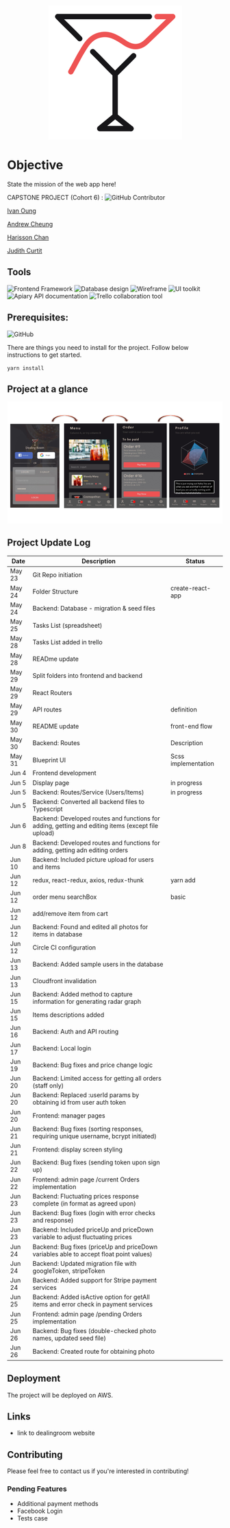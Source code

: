 <span style="display:block;text-align:center">

![DealingRoom Temporary Logo](img/logo.png)   

</span>
  
  <div style="text-align:center">
 </div> 
 
 
 # Objective
State the mission of the web app here!


 CAPSTONE PROJECT (Cohort 6) : ![GitHub Contributor](https://img.shields.io/badge/GitHub%20Contributor-4-green.svg)

  [Ivan Oung](https://github.com/ivanoung) 

  [Andrew Cheung](https://github.com/cheungdzinyung) 

  [Harisson Chan](https://github.com/harrixon) 

  [Judith Curtit](https://github.com/judithcurtit)


## Tools
![Frontend Framework](https://img.shields.io/badge/Frontend%20Framework-React-blue.svg) 
![Database design](https://img.shields.io/badge/database%20design-lucidchart-green.svg)
![Wireframe](https://img.shields.io/badge/wireframe-draw.io-yellow.svg)
![UI toolkit](https://img.shields.io/badge/UI%20toolkit-Blueprint-green.svg)
![Apiary API documentation](https://img.shields.io/badge/API%20documentation-Apiary-brightgreen.svg)
![Trello collaboration tool](https://img.shields.io/badge/Trello%20-Collaboration%20tool-yellow.svg)

## Prerequisites: 
![GitHub](https://img.shields.io/badge/github--brightgreen.svg)

There are things you need to install for the project. Follow below instructions to get started.

```
yarn install
```


## Project at a glance


![UI flow](img/UI-flow.png) 

## Project Update Log

Date | Description | Status
-------------- | ----------------------- | ---------------------
May 23 | Git Repo initiation
May 24 | Folder Structure | create-react-app
May 24 | Backend: Database - migration & seed files
May 25 | Tasks List (spreadsheet)
May 28 | Tasks List added in trello
May 28 | READme update
May 29 | Split folders into frontend and backend
May 29 | React Routers
May 29 | API routes | definition
May 30 | README update | front-end flow
May 30 | Backend: Routes | Description
May 31 | Blueprint UI | Scss implementation
Jun 4  | Frontend development
Jun 5  | Display page | in progress
Jun 5  | Backend: Routes/Service (Users/Items) | in progress
Jun 5  | Backend: Converted all backend files to Typescript
Jun 6  | Backend: Developed routes and functions for adding, getting and editing items (except file upload)
Jun 8  | Backend: Developed routes and functions for adding, getting adn editing orders
Jun 10 | Backend: Included picture upload for users and items
Jun 12 | redux, react-redux, axios, redux-thunk | yarn add
Jun 12 | order menu searchBox | basic
Jun 12 | add/remove item from cart
Jun 12 | Backend: Found and edited all photos for items in database
Jun 12 | Circle CI configuration
Jun 13 | Backend: Added sample users in the database
Jun 13 | Cloudfront invalidation
Jun 15 | Backend: Added method to capture information for generating radar graph
Jun 15 | Items descriptions added
Jun 16 | Backend: Auth and API routing
Jun 17 | Backend: Local login
Jun 19 | Backend: Bug fixes and price change logic
Jun 20 | Backend: Limited access for getting all orders (staff only)
Jun 20 | Backend: Replaced :userId params by obtaining id from user auth token
Jun 20 | Frontend: manager pages
Jun 21 | Backend: Bug fixes (sorting responses, requiring unique username, bcrypt initiated)
Jun 21 | Frontend: display screen styling 
Jun 22 | Backend: Bug fixes (sending token upon sign up)
Jun 22 | Frontend: admin page /current Orders implementation 
Jun 23 | Backend: Fluctuating prices response complete (in format as agreed upon)
Jun 23 | Backend: Bug fixes (login with error checks and response)
Jun 23 | Backend: Included priceUp and priceDown variable to adjust fluctuating prices
Jun 24 | Backend: Bug fixes (priceUp and priceDown variables able to accept float point values)
Jun 24 | Backend: Updated migration file with googleToken, stripeToken
Jun 24 | Backend: Added support for Stripe payment services
Jun 25 | Backend: Added isActive option for getAll items and error check in payment services
Jun 25 | Frontend: admin page /pending Orders implementation 
Jun 26 | Backend: Bug fixes (double-checked photo names, updated seed file)
Jun 26 | Backend: Created route for obtaining photo








## Deployment
The project will be deployed on AWS.


## Links

- link to dealingroom website


## Contributing

Please feel free to contact us if you're interested in contributing!

### Pending Features
* Additional payment methods
* Facebook Login
* Tests case

